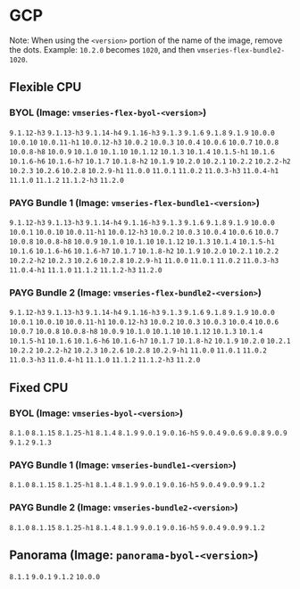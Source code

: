 
# GCP
Note: When using the `<version>` portion of the name of the image, remove the dots. Example: `10.2.0` becomes `1020`, and then `vmseries-flex-bundle2-1020`.
## Flexible CPU

### BYOL (Image: `vmseries-flex-byol-<version>`)
`9.1.12-h3` `9.1.13-h3` `9.1.14-h4` `9.1.16-h3` `9.1.3` `9.1.6` `9.1.8` `9.1.9` `10.0.0` `10.0.10` `10.0.11-h1` `10.0.12-h3` `10.0.2` `10.0.3` `10.0.4` `10.0.6` `10.0.7` `10.0.8` `10.0.8-h8` `10.0.9` `10.1.0` `10.1.10` `10.1.12` `10.1.3` `10.1.4` `10.1.5-h1` `10.1.6` `10.1.6-h6` `10.1.6-h7` `10.1.7` `10.1.8-h2` `10.1.9` `10.2.0` `10.2.1` `10.2.2` `10.2.2-h2` `10.2.3` `10.2.6` `10.2.8` `10.2.9-h1` `11.0.0` `11.0.1` `11.0.2` `11.0.3-h3` `11.0.4-h1` `11.1.0` `11.1.2` `11.1.2-h3` `11.2.0` 
### PAYG Bundle 1 (Image: `vmseries-flex-bundle1-<version>`)
`9.1.12-h3` `9.1.13-h3` `9.1.14-h4` `9.1.16-h3` `9.1.3` `9.1.6` `9.1.8` `9.1.9` `10.0.0` `10.0.1` `10.0.10` `10.0.11-h1` `10.0.12-h3` `10.0.2` `10.0.3` `10.0.4` `10.0.6` `10.0.7` `10.0.8` `10.0.8-h8` `10.0.9` `10.1.0` `10.1.10` `10.1.12` `10.1.3` `10.1.4` `10.1.5-h1` `10.1.6` `10.1.6-h6` `10.1.6-h7` `10.1.7` `10.1.8-h2` `10.1.9` `10.2.0` `10.2.1` `10.2.2` `10.2.2-h2` `10.2.3` `10.2.6` `10.2.8` `10.2.9-h1` `11.0.0` `11.0.1` `11.0.2` `11.0.3-h3` `11.0.4-h1` `11.1.0` `11.1.2` `11.1.2-h3` `11.2.0` 
### PAYG Bundle 2 (Image: `vmseries-flex-bundle2-<version>`)
`9.1.12-h3` `9.1.13-h3` `9.1.14-h4` `9.1.16-h3` `9.1.3` `9.1.6` `9.1.8` `9.1.9` `10.0.0` `10.0.1` `10.0.10` `10.0.11-h1` `10.0.12-h3` `10.0.2` `10.0.3` `10.0.3` `10.0.4` `10.0.6` `10.0.7` `10.0.8` `10.0.8-h8` `10.0.9` `10.1.0` `10.1.10` `10.1.12` `10.1.3` `10.1.4` `10.1.5-h1` `10.1.6` `10.1.6-h6` `10.1.6-h7` `10.1.7` `10.1.8-h2` `10.1.9` `10.2.0` `10.2.1` `10.2.2` `10.2.2-h2` `10.2.3` `10.2.6` `10.2.8` `10.2.9-h1` `11.0.0` `11.0.1` `11.0.2` `11.0.3-h3` `11.0.4-h1` `11.1.0` `11.1.2` `11.1.2-h3` `11.2.0` 
## Fixed CPU

### BYOL (Image: `vmseries-byol-<version>`)
`8.1.0` `8.1.15` `8.1.25-h1` `8.1.4` `8.1.9` `9.0.1` `9.0.16-h5` `9.0.4` `9.0.6` `9.0.8` `9.0.9` `9.1.2` `9.1.3` 
### PAYG Bundle 1 (Image: `vmseries-bundle1-<version>`)
`8.1.0` `8.1.15` `8.1.25-h1` `8.1.4` `8.1.9` `9.0.1` `9.0.16-h5` `9.0.4` `9.0.9` `9.1.2` 
### PAYG Bundle 2 (Image: `vmseries-bundle2-<version>`)
`8.1.0` `8.1.15` `8.1.25-h1` `8.1.4` `8.1.9` `9.0.1` `9.0.16-h5` `9.0.4` `9.0.9` `9.1.2` 

## Panorama (Image: `panorama-byol-<version>`)
`8.1.1` `9.0.1` `9.1.2` `10.0.0` 
